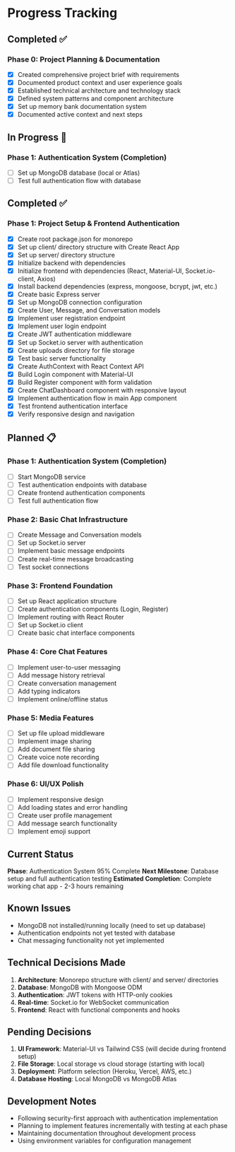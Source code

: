 # Progress Tracking

## Completed ✅

### Phase 0: Project Planning & Documentation
- [x] Created comprehensive project brief with requirements
- [x] Documented product context and user experience goals
- [x] Established technical architecture and technology stack
- [x] Defined system patterns and component architecture
- [x] Set up memory bank documentation system
- [x] Documented active context and next steps

## In Progress 🔄

### Phase 1: Authentication System (Completion)
- [ ] Set up MongoDB database (local or Atlas)
- [ ] Test full authentication flow with database

## Completed ✅

### Phase 1: Project Setup & Frontend Authentication
- [x] Create root package.json for monorepo
- [x] Set up client/ directory structure with Create React App
- [x] Set up server/ directory structure
- [x] Initialize backend with dependencies
- [x] Initialize frontend with dependencies (React, Material-UI, Socket.io-client, Axios)
- [x] Install backend dependencies (express, mongoose, bcrypt, jwt, etc.)
- [x] Create basic Express server
- [x] Set up MongoDB connection configuration
- [x] Create User, Message, and Conversation models
- [x] Implement user registration endpoint
- [x] Implement user login endpoint
- [x] Create JWT authentication middleware
- [x] Set up Socket.io server with authentication
- [x] Create uploads directory for file storage
- [x] Test basic server functionality
- [x] Create AuthContext with React Context API
- [x] Build Login component with Material-UI
- [x] Build Register component with form validation
- [x] Create ChatDashboard component with responsive layout
- [x] Implement authentication flow in main App component
- [x] Test frontend authentication interface
- [x] Verify responsive design and navigation

## Planned 📋

### Phase 1: Authentication System (Completion)
- [ ] Start MongoDB service
- [ ] Test authentication endpoints with database
- [ ] Create frontend authentication components
- [ ] Test full authentication flow

### Phase 2: Basic Chat Infrastructure
- [ ] Create Message and Conversation models
- [ ] Set up Socket.io server
- [ ] Implement basic message endpoints
- [ ] Create real-time message broadcasting
- [ ] Test socket connections

### Phase 3: Frontend Foundation
- [ ] Set up React application structure
- [ ] Create authentication components (Login, Register)
- [ ] Implement routing with React Router
- [ ] Set up Socket.io client
- [ ] Create basic chat interface components

### Phase 4: Core Chat Features
- [ ] Implement user-to-user messaging
- [ ] Add message history retrieval
- [ ] Create conversation management
- [ ] Add typing indicators
- [ ] Implement online/offline status

### Phase 5: Media Features
- [ ] Set up file upload middleware
- [ ] Implement image sharing
- [ ] Add document file sharing
- [ ] Create voice note recording
- [ ] Add file download functionality

### Phase 6: UI/UX Polish
- [ ] Implement responsive design
- [ ] Add loading states and error handling
- [ ] Create user profile management
- [ ] Add message search functionality
- [ ] Implement emoji support

## Current Status
**Phase**: Authentication System 95% Complete
**Next Milestone**: Database setup and full authentication testing
**Estimated Completion**: Complete working chat app - 2-3 hours remaining

## Known Issues
- MongoDB not installed/running locally (need to set up database)
- Authentication endpoints not yet tested with database
- Chat messaging functionality not yet implemented

## Technical Decisions Made
1. **Architecture**: Monorepo structure with client/ and server/ directories
2. **Database**: MongoDB with Mongoose ODM
3. **Authentication**: JWT tokens with HTTP-only cookies
4. **Real-time**: Socket.io for WebSocket communication
5. **Frontend**: React with functional components and hooks

## Pending Decisions
1. **UI Framework**: Material-UI vs Tailwind CSS (will decide during frontend setup)
2. **File Storage**: Local storage vs cloud storage (starting with local)
3. **Deployment**: Platform selection (Heroku, Vercel, AWS, etc.)
4. **Database Hosting**: Local MongoDB vs MongoDB Atlas

## Development Notes
- Following security-first approach with authentication implementation
- Planning to implement features incrementally with testing at each phase
- Maintaining documentation throughout development process
- Using environment variables for configuration management
